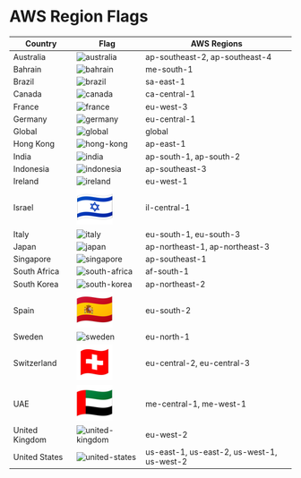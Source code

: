 # AWS Region Flags

| Country | Flag | AWS Regions |
|---------|------|-------------|
| Australia | ![australia](australia.png) | ap-southeast-2, ap-southeast-4 |
| Bahrain | ![bahrain](bahrain.png) | me-south-1 |
| Brazil | ![brazil](brazil.png) | sa-east-1 |
| Canada | ![canada](canada.png) | ca-central-1 |
| France | ![france](france.png) | eu-west-3 |
| Germany | ![germany](germany.png) | eu-central-1 |
| Global | ![global](global.png) | global |
| Hong Kong | ![hong-kong](hong-kong.png) | ap-east-1 |
| India | ![india](india.png) | ap-south-1, ap-south-2 |
| Indonesia | ![indonesia](indonesia.png) | ap-southeast-3 |
| Ireland | ![ireland](ireland.png) | eu-west-1 |
| Israel | ![israel](israel.png) | il-central-1 |
| Italy | ![italy](italy.png) | eu-south-1, eu-south-3 |
| Japan | ![japan](japan.png) | ap-northeast-1, ap-northeast-3 |
| Singapore | ![singapore](singapore.png) | ap-southeast-1 |
| South Africa | ![south-africa](south-africa.png) | af-south-1 |
| South Korea | ![south-korea](south-korea.png) | ap-northeast-2 |
| Spain | ![spain](spain.png) | eu-south-2 |
| Sweden | ![sweden](sweden.png) | eu-north-1 |
| Switzerland | ![switzerland](switzerland.png) | eu-central-2, eu-central-3 |
| UAE | ![uae](uae.png) | me-central-1, me-west-1 |
| United Kingdom | ![united-kingdom](united-kingdom.png) | eu-west-2 |
| United States | ![united-states](united-states.png) | us-east-1, us-east-2, us-west-1, us-west-2 |
